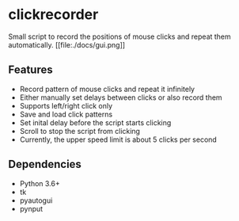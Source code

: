 # clickrecorder
Small script to record the positions of mouse clicks and repeat them automatically.
[[file:./docs/gui.png]]
## Features
- Record pattern of mouse clicks and repeat it infinitely
- Either manually set delays between clicks or also record them
- Supports left/right click only
- Save and load click patterns
- Set inital delay before the script starts clicking
- Scroll to stop the script from clicking
- Currently, the upper speed limit is about 5 clicks per second

## Dependencies
- Python 3.6+
- tk
- pyautogui
- pynput
